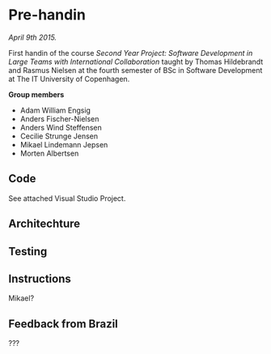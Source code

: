 # Pre-handin

*April 9th 2015.*

First handin of the course *Second Year Project: Software Development in Large Teams with International Collaboration* taught by Thomas Hildebrandt and Rasmus Nielsen at the fourth semester of BSc in Software Development at The IT University of Copenhagen. 

**Group members**

- Adam William Engsig
- Anders Fischer-Nielsen
- Anders Wind Steffensen
- Cecilie Strunge Jensen
- Mikael Lindemann Jepsen
- Morten Albertsen

## Code
See attached Visual Studio Project.

## Architechture

## Testing

## Instructions
Mikael?

## Feedback from Brazil 
???